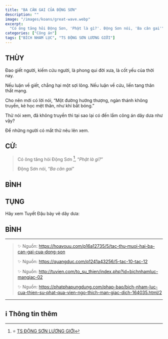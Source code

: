 ```yaml
---
title: "BA CÂN GAI CỦA ĐỘNG SƠN"
description: ""
image: "/images/koans/great-wave.webp"
excerpt: 
  "Có ông tăng hỏi Động Sơn, 'Phật là gì?'. Động Sơn nói, 'Ba cân gai'"
categories: ["Công án"]
tags: ["BÍCH NHAM LỤC", "TS ĐỘNG SƠN LƯƠNG GIỚI"]
---
```


## THÙY

Đao giết người, kiếm cứu người, là phong qui đời xưa, là cốt yếu của thời nay. 

Nếu luận về giết, chẳng hại một sợi lông. Nếu luận về cứu, liền tang thân thất mạng. 

Cho nên mới có lời nói, “Một đường hướng thượng, ngàn thánh không truyền, kẻ học mệt thân, như khỉ bắt bóng.” 

Thử nói xem, đã không truyền thì tại sao lại có đến lắm công án dây dưa như vậy? 

Để những người có mắt thử nêu lên xem.

## CỬ:

> Có ông tăng hỏi Động Sơn [^1], “*Phật là gì?*” 
> 
> Động Sơn nói, “*Ba cân gai*”

## BÌNH



## TỤNG

Hãy xem Tuyết Đậu bày vẽ dây dưa:

> 

## BÌNH



***

> ✨ Nguồn:  https://hoavouu.com/p16a12735/5/tac-thu-muoi-hai-ba-can-gai-cua-dong-son
>
> ✨ Nguồn:  https://quangduc.com/p1241a43256/5-tac-10-tac-12
>
> ✨ Nguồn:  http://tuvien.com/to_su_thien/index.php?id=bichnhamluc-mangiac-02
>
> ✨ Nguồn:  https://phatphapungdung.com/phap-bao/bich-nham-luc-cua-thien-su-phat-qua-vien-ngo-thich-man-giac-dich-164035.html/2

***

## ℹ️ Thông tin thêm

[^1]: ⭐️ <a href="https://blog.phapthihoi.org/gt-member/ts-dong-son-luong-gioi/" target="_blank">TS ĐỘNG SƠN LƯƠNG GIỚI</a>


